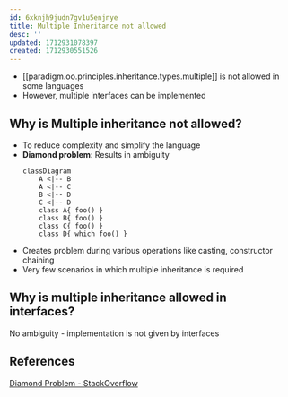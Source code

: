 ```yaml
---
id: 6xknjh9judn7gv1u5enjnye
title: Multiple Inheritance not allowed
desc: ''
updated: 1712931078397
created: 1712930551526
---
```



- [[paradigm.oo.principles.inheritance.types.multiple]] is not allowed in some languages
- However, multiple interfaces can be implemented

## Why is Multiple inheritance not allowed?

- To reduce complexity and simplify the language
- **Diamond problem**: Results in ambiguity
    ```mermaid
    classDiagram
        A <|-- B
        A <|-- C
        B <|-- D
        C <|-- D
        class A{ foo() }
        class B{ foo() }
        class C{ foo() }
        class D{ which foo() } 
    ```
- Creates problem during various operations like casting, constructor chaining
- Very few scenarios in which multiple inheritance is required

## Why is multiple inheritance allowed in interfaces?

No ambiguity - implementation is not given by interfaces

## References

[Diamond Problem - StackOverflow](https://stackoverflow.com/questions/2064880/diamond-problem)